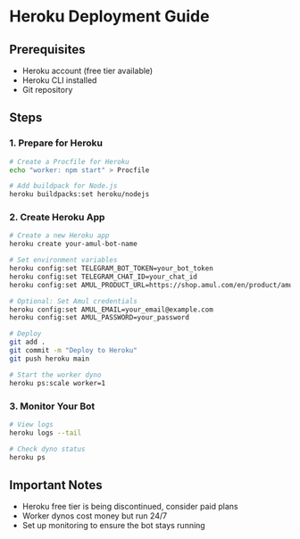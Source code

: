 # Heroku Deployment Guide

## Prerequisites
- Heroku account (free tier available)
- Heroku CLI installed
- Git repository

## Steps

### 1. Prepare for Heroku
```bash
# Create a Procfile for Heroku
echo "worker: npm start" > Procfile

# Add buildpack for Node.js
heroku buildpacks:set heroku/nodejs
```

### 2. Create Heroku App
```bash
# Create a new Heroku app
heroku create your-amul-bot-name

# Set environment variables
heroku config:set TELEGRAM_BOT_TOKEN=your_bot_token
heroku config:set TELEGRAM_CHAT_ID=your_chat_id
heroku config:set AMUL_PRODUCT_URL=https://shop.amul.com/en/product/amul-high-protein-buttermilk-200-ml-or-pack-of-30

# Optional: Set Amul credentials
heroku config:set AMUL_EMAIL=your_email@example.com
heroku config:set AMUL_PASSWORD=your_password

# Deploy
git add .
git commit -m "Deploy to Heroku"
git push heroku main

# Start the worker dyno
heroku ps:scale worker=1
```

### 3. Monitor Your Bot
```bash
# View logs
heroku logs --tail

# Check dyno status
heroku ps
```

## Important Notes
- Heroku free tier is being discontinued, consider paid plans
- Worker dynos cost money but run 24/7
- Set up monitoring to ensure the bot stays running 